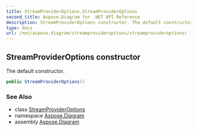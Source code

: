 ```yaml
---
title: StreamProviderOptions.StreamProviderOptions
second_title: Aspose.Diagram for .NET API Reference
description: StreamProviderOptions constructor. The default constructor
type: docs
url: /net/aspose.diagram/streamprovideroptions/streamprovideroptions/
---
```

## StreamProviderOptions constructor

The default constructor.

```csharp
public StreamProviderOptions()
```

### See Also

* class [StreamProviderOptions](../)
* namespace [Aspose.Diagram](../../streamprovideroptions/)
* assembly [Aspose.Diagram](../../../)


